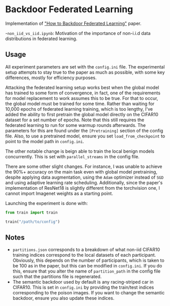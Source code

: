 # Backdoor Federated Learning
Implementation of ["How to Backdoor Federated Learning"](https://arxiv.org/abs/1807.00459) paper.


-`non_iid_vs_iid.ipynb`: Motivation of the importance of non-i.i.d data distributions in federated learning.


## Usage
All experiment parameters are set with the `config.ini` file.
The experimental setup attempts to stay true to the paper as much as possible, with some key differences, mostly for efficiency purposes.

Attacking the federated learning setup works best when the global model has trained to some form of convergence, in fact, one of the requirements for 
model replacement to work assumes this to be true. For that to occur, the global model must be trained for some time. Rather than waiting for 10,000 epochs
of federated learning training, which is too lengthy, I've added the ability to first pretrain the global model directly on the CIFAR10 dataset for a 
set number of epochs. Note that this still requires the federated learning to run for some warmup rounds afterwards. The parameters for this are found under
the `[Pretraining]` section of the config file. Also, to use a pretrained model, ensure you set `load_from_checkpoint` to point to the model path in `config.ini`.

The other notable change is beign able to train the local benign models concurrently. This is set with `parallel_streams` in the config file.

There are some other slight changes. For instance, I was unable to achieve the 90%+ accuracy on the main task even with global model pretraining, despite applying 
data augmentation, using the `Adam` optimizer instead of `SGD` and using adaptive learning rate scheduling. Additionally, since the paper's implementation of 
ResNet18 is slightly different from the torchvision one, I cannot import Imagenet weights as a starting point. 

Launching the experiment is done with:
```python
from train import train

train("/path/to/config")
```

## Notes

- `partitions.json` corresponds to a breakdown of what non-iid CIFAR10 training indices correspond to the local datasets of each participant. Obviously, this depends on the number of participants, which is taken to be 100 as in the paper, but this can be modified in `config.ini`. If you do this, ensure that you alter the name of `partition_path` in the config file such that the partitions file is regenerated.
- The semantic backdoor used by default is any racing-striped car in CIFAR10. This is set in `config.ini` by providing the train/test indices corresponding to the poison images. If you want to change the semantic backdoor, ensure you also update these indices.
